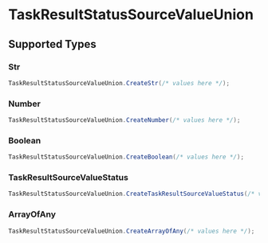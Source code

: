# TaskResultStatusSourceValueUnion


## Supported Types

### Str

```csharp
TaskResultStatusSourceValueUnion.CreateStr(/* values here */);
```

### Number

```csharp
TaskResultStatusSourceValueUnion.CreateNumber(/* values here */);
```

### Boolean

```csharp
TaskResultStatusSourceValueUnion.CreateBoolean(/* values here */);
```

### TaskResultSourceValueStatus

```csharp
TaskResultStatusSourceValueUnion.CreateTaskResultSourceValueStatus(/* values here */);
```

### ArrayOfAny

```csharp
TaskResultStatusSourceValueUnion.CreateArrayOfAny(/* values here */);
```
